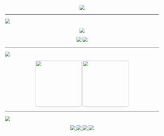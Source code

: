 <div align="center">
  <img src="https://readme-typing-svg.herokuapp.com?font=Fira+Code&size=28&duration=4000&pause=2000&color=FF1493&center=true&vCenter=true&repeat=true&width=950&lines=✨+Hola%2C+soy+C.LILIANA+L.C+✨;🧩+Código+que+funciona,+diseño+que+conecta+🐞;💻+Desarrolladora+FullStack;☕+Java+Junior;🎨+Frontend+%26+Backend+⚙️&delete=false" style="animation: fadeInOut 8s ease-in-out infinite;" />
</div>

---
<p>
  <img src="https://img.shields.io/badge/🔹 Hard skills-0F3057?style=for-the-badge" />
</p>
<p align="center">
  <img src="https://skillicons.dev/icons?i=java,spring,angular,react,nodejs,js,ts,html,css,mysql" />
</p>


<p align="center">
  <img src="https://skillicons.dev/icons?i=git,github,postman,vscode,idea" />
  <img src="https://img.shields.io/badge/JUnit-25A162?style=flat-square&logo=java&logoColor=white" />
</p>

---

<p>
  <img src="https://img.shields.io/badge/📊 Estadísticas-0F3057?style=for-the-badge" />
</p>
<p align="center">
  <img src="https://github-readme-stats.vercel.app/api/top-langs/?username=LlyTware-io&layout=compact&theme=radical&hide_border=true&title_color=FF1493" height="150" />
  <img src="https://github-readme-stats.vercel.app/api?username=LlyTware-io&show_icons=true&theme=radical&hide_border=true&title_color=FF1493&icon_color=00FF7F&rank_icon=github" height="150" />
</p>



---

<p>
  <img src="https://img.shields.io/badge/🌍 Contacto-0F3057?style=for-the-badge" />
</p>
<p align="center">
  <a href="https://www.linkedin.com/in/desarrolladorafullstack-lilianalc/" target="_blank">
    <img src="https://img.shields.io/badge/LinkedIn-0A66C2?style=for-the-badge&logo=linkedin&logoColor=white" />
  </a>
  <a href="https://www.instagram.com/TU-USUARIO" target="_blank">
    <img src="https://img.shields.io/badge/Instagram-8B0000?style=for-the-badge&logo=instagram&logoColor=white" />
  </a>
  <a href="https://tupagina.dev" target="_blank">
  <img src="https://img.shields.io/badge/Pagina WEB-2E0854?style=for-the-badge&logo=vercel&logoColor=white" />
  </a>
  <a href="mailto:tucorreo@example.com">
  <img src="https://img.shields.io/badge/Email-B7410E?style=for-the-badge&logo=gmail&logoColor=white" />
</a>
</p>
